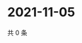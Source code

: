 # 2021-11-05

共 0 条

<!-- BEGIN WEIBO -->
<!-- 最后更新时间 Fri Nov 05 2021 19:11:44 GMT+0800 (China Standard Time) -->

<!-- END WEIBO -->
